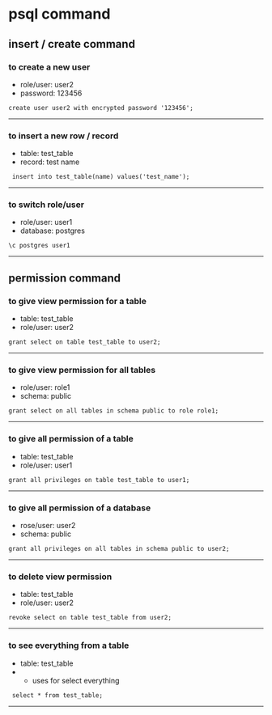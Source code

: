 # psql command


## insert / create command

### to create a new user
- role/user: user2
- password: 123456

```text
create user user2 with encrypted password '123456';
```
---

### to insert a new row / record
- table: test_table
- record: test name

```text
 insert into test_table(name) values('test_name');
```
---

### to switch role/user
- role/user: user1
- database: postgres

```text
\c postgres user1
```
---


## permission command

### to give view permission for a table
- table: test_table
- role/user: user2

```text
grant select on table test_table to user2;
```
---

### to give view permission for all tables
- role/user: role1
- schema: public

```text
grant select on all tables in schema public to role role1;
```
---

### to give all permission of a table
- table: test_table
- role/user: user1

```text
grant all privileges on table test_table to user1;
```
---

### to give all permission of a database
- rose/user: user2
- schema: public

```text
grant all privileges on all tables in schema public to user2;
```
---

### to delete view permission
- table: test_table
- role/user: user2

```text
revoke select on table test_table from user2;
```
---

### to see everything from a table
- table: test_table
- * uses for select everything

```text
 select * from test_table;
```
---




